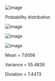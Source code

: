 
![image](https://github.com/user-attachments/assets/d0582442-7581-4f11-8dbf-5169b20d2fc0)

Probability distribution

![image](https://github.com/user-attachments/assets/8b07707c-c459-4283-9f28-ee0cfaeacd81)

![image](https://github.com/user-attachments/assets/42ed6fc1-b4ba-4364-971e-977b08c55180)
	
![image](https://github.com/user-attachments/assets/d608d698-8f4d-4cc8-b2e1-f9f5f43e2261)

Mean = 7.0056

Variance = 55.4626

Diviation = 7.4473
